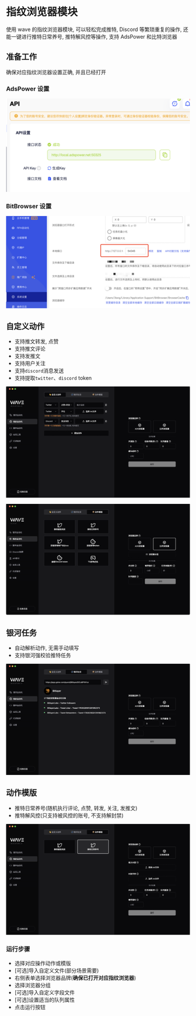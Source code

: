 # 指纹浏览器模块

使用 wave 的指纹浏览器模块, 可以轻松完成推特, Discord 等繁琐重复的操作, 还能一键进行推特日常养号, 推特解风控等操作, 支持 AdsPower 和比特浏览器

## 准备工作

确保对应指纹浏览器设置正确, 并且已经打开

### AdsPower 设置

<img src="./assets/other/ads_proxy_setting.png" />

### BitBrowser 设置

<img src="./assets/other/bit_proxy_setting.png" />

## 自定义动作

- 支持推文转发, 点赞
- 支持推文评论
- 支持发推文
- 支持用户关注
- 支持`discord`消息发送
- 支持提取`twitter`、`discord` token

![script](./assets/ss/wave-browser-custom.png)

![script](./assets/ss/temp.png)

## 银河任务

- 自动解析动作, 无需手动填写
- 支持银河强校验推特任务

![script](./assets/ss/wave-browser-galxe.png)

## 动作模版

- 推特日常养号(随机执行评论, 点赞, 转发, 关注, 发推文)
- 推特解风控(只支持被风控的账号, 不支持解封禁)

![script](./assets/ss/wave-browser-temp.png)

### 运行步骤

- 选择对应操作动作或模版
- [可选]导入自定义文件(部分场景需要)
- 右侧表单选择浏览器品牌(**确保已打开对应指纹浏览器**)
- 选择浏览器分组
- [可选]导入自定义字段文件
- [可选]设置适当的队列属性
- 点击运行按钮
